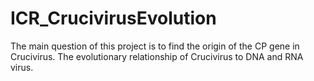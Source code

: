 # ICR_CrucivirusEvolution
The main question of this project is to find the origin of the CP gene in Crucivirus. The evolutionary relationship of Crucivirus to DNA and RNA virus.
